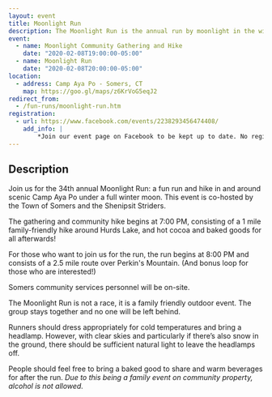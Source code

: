 ```yaml
---
layout: event
title: Moonlight Run
description: The Moonlight Run is the annual run by moonlight in the winter forests of Connecticut. Come to enjoy the beauty of the moonlit forest!
event: 
  - name: Moonlight Community Gathering and Hike
    date: "2020-02-08T19:00:00-05:00"
  - name: Moonlight Run
    date: "2020-02-08T20:00:00-05:00"
location: 
  - address: Camp Aya Po - Somers, CT
    map: https://goo.gl/maps/z6KrVoG5eqJ2
redirect_from:
  - /fun-runs/moonlight-run.htm
registration:
  - url: https://www.facebook.com/events/2238293456474408/
    add_info: |
        *Join our event page on Facebook to be kept up to date. No registration is required - show up when you want!*
---
```


## Description

Join us for the 34th annual Moonlight Run: a fun run and hike in and around scenic Camp Aya Po under a full winter moon. 
This event is co-hosted by the Town of Somers and the Shenipsit Striders.

The gathering and community hike begins at 7:00 PM, consisting of a 1 mile family-friendly hike around Hurds Lake, and hot cocoa and baked goods for all afterwards!

For those who want to join us for the run, the run begins at 8:00 PM and consists of a 2.5 mile route over Perkin's Mountain. (And bonus loop for those who are interested!)

Somers community services personnel will be on-site. 

The Moonlight Run is not a race, it is a family friendly outdoor event. The group stays together and no one will be left behind.

Runners should dress appropriately for cold temperatures and bring a headlamp. However, with clear skies and particularly if there’s also snow in the ground, there should be sufficient natural light to leave the headlamps off.

People should feel free to bring a baked good to share and warm beverages for after the run. *Due to this being a family event on community property, alcohol is not allowed.*
